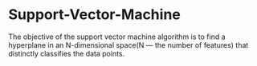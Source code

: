 # Support-Vector-Machine

The objective of the support vector machine algorithm is to find a hyperplane in an N-dimensional space(N — the number of features) that distinctly classifies the data points.
